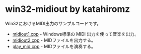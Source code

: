 ﻿# win32-midiout by katahiromz

Win32におけるMIDI出力のサンプルコードです。

- [midiout1.cpp](midiout1.cpp) - Windows標準の MIDI 出力を使って音楽を出力。
- [midiout2.cpp](midiout2.cpp) - MIDファイルを出力する。
- [play_mid.cpp](play_mid.cpp) - MIDファイルを演奏する。

